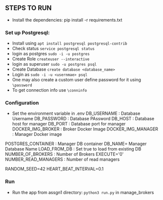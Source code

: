 ## STEPS TO RUN
- Install the dependencies: pip install -r requirements.txt

### Set up Postgresql:
- Install using `apt install postgresql postgresql-contrib`
- Check status `service postgresql status`
- login as postgres `sudo -i -u postgres`
- Create Role `createuser --interactive`
- login as superuser `sudo -u postgres psql`
- Create Database `create database <database_name>`
- Login as `sudo -i -u <usernmae> psql`
- One may also create a custom user define password for it using `\password`
- To get connection info use `\conninfo`

### Configuration
- Set the environment variable in .env
DB_USERNAME : Database Username
DB_PASSWORD : Database PAssword
DB_HOST : Database host for manager
DB_PORT : Database port for manager
DOCKER_IMG_BROKER : Broker Docker Image
DOCKER_IMG_MANAGER : Manager Docker image

POSTGRES_CONTAINER : Manager DB container
DB_NAME= Manager Database Name
LOAD_FROM_DB : Set true to load from existing DB
NUMBER_OF_BROKERS : Number of Brokers
EXECUTE='0'
NUMBER_READ_MANAGERS : Number of read managers

RANDOM_SEED=42
HEART_BEAT_INTERVAL=0.1

### Run
- Run the app from assgn1 directory: `python3 run.py` in manage_brokers
